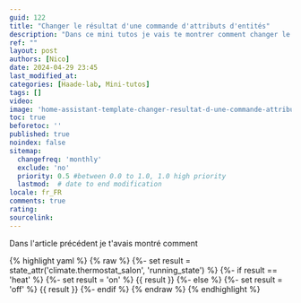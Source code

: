 ```yaml
---
guid: 122
title: "Changer le résultat d'une commande d'attributs d'entités"
description: "Dans ce mini tutos je vais te montrer comment changer le résultat d'une commande d'attribut d'entité par une autre grâce aux templates dans Home Assistant"
ref: ""
layout: post
authors: [Nico]
date: 2024-04-29 23:45
last_modified_at: 
categories: [Haade-lab, Mini-tutos]
tags: []
video: 
image: 'home-assistant-template-changer-resultat-d-une-commande-attributs-entite-par-une-autre-mini-tutos-haade-lab.png'
toc: true
beforetoc: ''
published: true
noindex: false
sitemap:
  changefreq: 'monthly'
  exclude: 'no'
  priority: 0.5 #between 0.0 to 1.0, 1.0 high priority
  lastmod:  # date to end modification
locale: fr_FR
comments: true
rating:  
sourcelink:
---
```


Dans l'article précédent je t'avais montré comment

{% highlight yaml %}
{% raw %}
{%- set result = state_attr('climate.thermostat_salon', 'running_state') %}
{%- if result == 'heat' %}
{%- set result = 'on' %}
{{ result }}
{%- else %}
{%- set result = 'off' %}
{{ result }}
{%- endif %}
{% endraw %}
{% endhighlight %}
